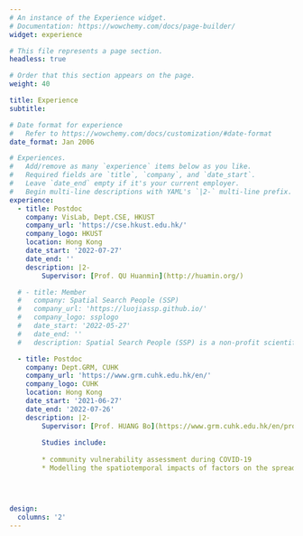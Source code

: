 ```yaml
---
# An instance of the Experience widget.
# Documentation: https://wowchemy.com/docs/page-builder/
widget: experience

# This file represents a page section.
headless: true

# Order that this section appears on the page.
weight: 40

title: Experience
subtitle:

# Date format for experience
#   Refer to https://wowchemy.com/docs/customization/#date-format
date_format: Jan 2006

# Experiences.
#   Add/remove as many `experience` items below as you like.
#   Required fields are `title`, `company`, and `date_start`.
#   Leave `date_end` empty if it's your current employer.
#   Begin multi-line descriptions with YAML's `|2-` multi-line prefix.
experience:
  - title: Postdoc
    company: VisLab, Dept.CSE, HKUST
    company_url: 'https://cse.hkust.edu.hk/'
    company_logo: HKUST
    location: Hong Kong
    date_start: '2022-07-27'
    date_end: ''
    description: |2-
        Supervisor: [Prof. QU Huanmin](http://huamin.org/)

  # - title: Member
  #   company: Spatial Search People (SSP)
  #   company_url: 'https://luojiassp.github.io/'
  #   company_logo: ssplogo
  #   date_start: '2022-05-27'
  #   date_end: ''
  #   description: Spatial Search People (SSP) is a non-profit scientific community of scholars from around the world. Our current work mainly focuses on extracting and mining the sentiment of Chinese Weibo data.

  - title: Postdoc
    company: Dept.GRM, CUHK
    company_url: 'https://www.grm.cuhk.edu.hk/en/'
    company_logo: CUHK
    location: Hong Kong
    date_start: '2021-06-27'
    date_end: '2022-07-26'
    description: |2-
        Supervisor: [Prof. HUANG Bo](https://www.grm.cuhk.edu.hk/en/profile/bhuang/)
        
        Studies include:
        
        * community vulnerability assessment during COVID-19
        * Modelling the spatiotemporal impacts of factors on the spread of COVID-19
        



design:
  columns: '2'
---
```

